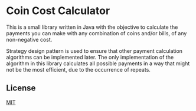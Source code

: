 # Coin Cost Calculator
This is a small library written in Java with the objective to calculate the payments you can make with any
combination of coins and/or bills, of any non-negative cost.

Strategy design pattern is used to ensure that other payment calculation algorithms can be implemented
later. The only implementation of the algorithm in this library calculates all possible payments in a way that
might not be the most efficient, due to the occurrence of repeats.

## License
[MIT](https://choosealicense.com/licenses/mit/)
